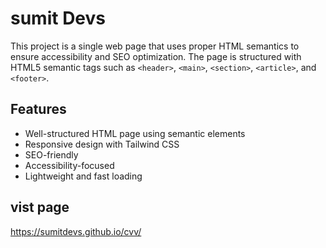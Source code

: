 # sumit Devs

This project is a single web page that uses proper HTML semantics to ensure accessibility and SEO optimization. The page is structured with HTML5 semantic tags such as `<header>`, `<main>`, `<section>`, `<article>`, and `<footer>`.

## Features

- Well-structured HTML page using semantic elements
- Responsive design with Tailwind CSS
- SEO-friendly
- Accessibility-focused
- Lightweight and fast loading

## vist page
https://sumitdevs.github.io/cvv/

